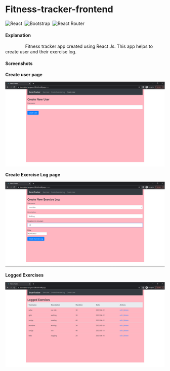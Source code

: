 # Fitness-tracker-frontend

![React](https://img.shields.io/badge/react-%2320232a.svg?style=for-the-badge&logo=react&logoColor=%2361DAFB) &nbsp;![Bootstrap](https://img.shields.io/badge/bootstrap-%23563D7C.svg?style=for-the-badge&logo=bootstrap&logoColor=white) &nbsp;![React Router](https://img.shields.io/badge/React_Router-CA4245?style=for-the-badge&logo=react-router&logoColor=white)

#### Explanation  
   <p>&nbsp;&nbsp;&nbsp;&nbsp;&nbsp;&nbsp;&nbsp;&nbsp;&nbsp;&nbsp;&nbsp;&nbsp;&nbsp;&nbsp;&nbsp;&nbsp;Fitness tracker app created using React Js. 
This app helps to create user and their exercise log.</p>


#### Screenshots  

**Create user page**

<img src="https://github.com/Monishadhanasekar/Fitness-tracker-frontend/blob/main/screenshots/createuser.png" title="Create user page"> 

**Create Exercise Log page** 

<img src="https://github.com/Monishadhanasekar/Fitness-tracker-frontend/blob/main/screenshots/createlog.png" title="Create Exercise Log page">

**Logged Exercises**

<img src="https://github.com/Monishadhanasekar/Fitness-tracker-frontend/blob/main/screenshots/fitnesslog.png" title="Logged Exercises">




